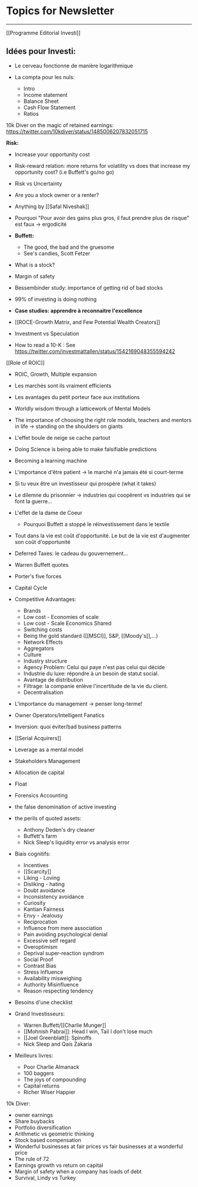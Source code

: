 # Topics for Newsletter

---
[[Programme Editorial Investi]]



## Idées pour Investi:

- Le cerveau fonctionne de manière logarithmique


- La compta pour les nuls:
	- Intro
	- Income statement
	- Balance Sheet
	- Cash Flow Statement
	- Ratios



10k Diver on the magic of retained earnings: https://twitter.com/10kdiver/status/1485006207832051715


**Risk:**

- Increase your opportunity cost
- Risk-reward relation: more returns for volatility vs does that increase my opportunity cost? (i.e Buffett's go/no go)
- Risk vs Uncertainty

- Are you a stock owner or a renter?
- Anything by [[Safal Niveshak]]

- Pourquoi "Pour avoir des gains plus gros, il faut prendre plus de risque" est faux -> ergodicité


- **Buffett:**
	- The good, the bad and the gruesome
	- See's candies, Scott Fetzer

- What is a stock?
- Margin of safety
- Bessembinder study: importance of getting rid of bad stocks
- 99% of investing is doing nothing
- **Case studies: apprendre à reconnaitre l'excellence**
- [[ROCE-Growth Matrix, and Few Potential Wealth Creators]]
- Investment vs Speculation
- How to read a 10-K : See https://twitter.com/investmattallen/status/1542169048355594242


[[Role of ROIC]]

- ROIC, Growth, Multiple expansion
- Les marchés sont ils vraiment efficients
- Les avantages du petit porteur face aux institutions
- Worldly wisdom through a latticework of Mental Models
- The importance of choosing the right role models, teachers and mentors in life -> standing on the shoulders on giants

- L'effet boule de neige se cache partout
- Doing Science is being able to make falsifiable predictions
- Becoming a learning machine
- L'importance d'être patient -> le marché n'a jamais été si court-terme
- Si tu veux être un investisseur qui prospère (what it takes)
- Le dilemne du prisonnier -> industries qui coopèrent vs industries qui se font la guerre...
- L'effet de la dame de Coeur
	- Pourquoi Buffett a stoppé le réinvestissement dans le textile
	  
	  


- Tout dans la vie est coût d'opportunité. Le but de la vie est d'augmenter son coût d'opportunité
- Deferred Taxes: le cadeau du gouvernement...
- Warren Buffett quotes
- Porter's five forces
- Capital Cycle
- Competitive Advantages:
	- Brands
	- Low cost - Economies of scale
	- Low cost - Scale Economics Shared
	- Switching costs
	- Being the gold standard ([[MSCI]], S&P, [[Moody's]],...)
	- Network Effects
	- Aggregators
	- Culture
	- Industry structure
	- Agency Problem: Celui qui paye n'est pas celui qui décide
	- Industrie du luxe: répondre à un besoin de statut social.
	- Avantage de distribution
	- Filtrage: la companie enlève l'incertitude de la vie du client.
	- Decentralisation
- L'importance du management -> penser long-terme!
- Owner Operators/Intelligent Fanatics
- Inversion: quoi éviter/bad business patterns
- [[Serial Acquirers]]
- Leverage as a mental model

- Stakeholders Management
- Allocation de capital
- Float
- Forensics Accounting
- the false denomination of active investing
- the perils of quoted assets:
	- Anthony Deden's dry cleaner
	- Buffett's farm
	- Nick Sleep's liquidity error vs analysis error

- Biais cognitifs:
	- Incentives
	- [[Scarcity]]
	- Liking - Loving 
	- Disliking - hating
	- Doubt avoidance
	- Inconsistency avoidance
	- Curiosity
	- Kantian Fairness
	- Envy - Jealousy
	- Reciprocation
	- Influence from mere association
	- Pain avoiding psychological denial
	- Excessive self regard
	- Overoptimism
	- Deprival super-reaction syndrom
	- Social Proof
	- Contrast Bias
	- Stress Influence
	- Availability misweighing
	- Authority Misinfluence
	- Reason respecting tendency
- Besoins d'une checklist


- Grand Investisseurs:
	- Warren Buffett/[[Charlie Munger]]
	- [[Mohnish Pabrai]]: Head I win, Tail I don't lose much
	- [[Joel Greenblatt]]: Spinoffs
	- Nick Sleep and Qais Zakaria


- Meilleurs livres:
	- Poor Charlie Almanack
	- 100 baggers
	- The joys of compounding
	- Capital returns
	- Richer Wiser Happier


10k Diver:

- owner earnings
- Share buybacks
- Portfolio diversification
- Arithmetic vs geometric thinking
- Stock based compensation
- Wonderful businesses at fair prices vs fair businesses at a wonderful price
- The rule of 72
- Earnings growth vs return on capital
- Margin of safety when a company has loads of debt
- Survival, Lindy vs Turkey